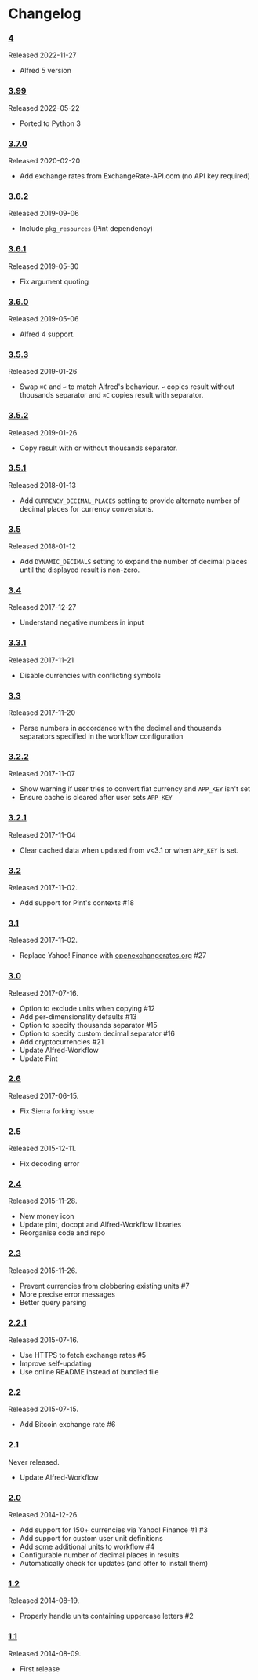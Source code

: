 
Changelog
=========
### [4][v4] ###

Released 2022-11-27

- Alfred 5 version


### [3.99][v3.99] ###

Released 2022-05-22

- Ported to Python 3



### [3.7.0][v3.7.0] ###

Released 2020-02-20

- Add exchange rates from ExchangeRate-API.com (no API key required)


### [3.6.2][v3.6.2] ###

Released 2019-09-06

- Include `pkg_resources` (Pint dependency)


### [3.6.1][v3.6.1] ###

Released 2019-05-30

- Fix argument quoting


### [3.6.0][v3.6.0] ###

Released 2019-05-06

- Alfred 4 support.


### [3.5.3][v3.5.3] ###

Released 2019-01-26

- Swap `⌘C` and `↩` to match Alfred's behaviour. `↩` copies result without thousands separator and `⌘C` copies result with separator.


### [3.5.2][v3.5.2] ###

Released 2019-01-26

- Copy result with or without thousands separator.



### [3.5.1][v3.5.1] ###

Released 2018-01-13

- Add `CURRENCY_DECIMAL_PLACES` setting to provide alternate number of decimal places for currency conversions.


### [3.5][v3.5] ###

Released 2018-01-12

- Add `DYNAMIC_DECIMALS` setting to expand the number of decimal places until the displayed result is non-zero.


### [3.4][v3.4] ###

Released 2017-12-27

- Understand negative numbers in input


### [3.3.1][v3.3.1] ###

Released 2017-11-21

- Disable currencies with conflicting symbols


### [3.3][v3.3] ###

Released 2017-11-20

- Parse numbers in accordance with the decimal and thousands separators specified in the workflow configuration

### [3.2.2][v3.2.2] ###

Released 2017-11-07

- Show warning if user tries to convert fiat currency and `APP_KEY` isn't set
- Ensure cache is cleared after user sets `APP_KEY`

### [3.2.1][v3.2.1] ###

Released 2017-11-04

- Clear cached data when updated from v<3.1 or when `APP_KEY` is set.


### [3.2][v3.2] ###

Released 2017-11-02.

- Add support for Pint's contexts #18


### [3.1][v3.1] ###

Released 2017-11-02.

- Replace Yahoo! Finance with [openexchangerates.org][openx] #27


### [3.0][v3.0] ###

Released 2017-07-16.

- Option to exclude units when copying #12
- Add per-dimensionality defaults #13
- Option to specify thousands separator #15
- Option to specify custom decimal separator #16
- Add cryptocurrencies #21
- Update Alfred-Workflow
- Update Pint


### [2.6][v2.6] ###

Released 2017-06-15.

- Fix Sierra forking issue


### [2.5][v2.5] ###

Released 2015-12-11.

- Fix decoding error


### [2.4][v2.4] ###

Released 2015-11-28.

- New money icon
- Update pint, docopt and Alfred-Workflow libraries
- Reorganise code and repo


### [2.3][v2.3] ###

Released 2015-11-26.

- Prevent currencies from clobbering existing units #7
- More precise error messages
- Better query parsing


### [2.2.1][v2.2.1] ###

Released 2015-07-16.

- Use HTTPS to fetch exchange rates #5
- Improve self-updating
- Use online README instead of bundled file


### [2.2][v2.2] ###

Released 2015-07-15.

- Add Bitcoin exchange rate #6


### 2.1 ###

Never released.

- Update Alfred-Workflow


### [2.0][v2.0] ###

Released 2014-12-26.

- Add support for 150+ currencies via Yahoo! Finance #1 #3
- Add support for custom user unit definitions
- Add some additional units to workflow #4
- Configurable number of decimal places in results
- Automatically check for updates (and offer to install them)


### [1.2][v1.2] ###

Released 2014-08-19.

- Properly handle units containing uppercase letters #2


### [1.1][v1.1] ###

Released 2014-08-09.

- First release

[v1.1]: https://github.com/deanishe/alfred-convert/releases/tag/v1.1
[v1.2]: https://github.com/deanishe/alfred-convert/releases/tag/v1.2
[v2.0]: https://github.com/deanishe/alfred-convert/releases/tag/v2.0
[v2.2.1]: https://github.com/deanishe/alfred-convert/releases/tag/v2.2.1
[v2.2]: https://github.com/deanishe/alfred-convert/releases/tag/v2.2
[v2.3]: https://github.com/deanishe/alfred-convert/releases/tag/v2.3
[v2.4]: https://github.com/deanishe/alfred-convert/releases/tag/v2.4
[v2.5]: https://github.com/deanishe/alfred-convert/releases/tag/v2.5
[v2.6]: https://github.com/deanishe/alfred-convert/releases/tag/v2.6
[v3.0]: https://github.com/deanishe/alfred-convert/releases/tag/v3.0
[v3.1]: https://github.com/deanishe/alfred-convert/releases/tag/v3.1
[v3.2]: https://github.com/deanishe/alfred-convert/releases/tag/v3.2
[v3.2.1]: https://github.com/deanishe/alfred-convert/releases/tag/v3.2.1
[v3.2.2]: https://github.com/deanishe/alfred-convert/releases/tag/v3.2.2
[v3.3]: https://github.com/deanishe/alfred-convert/releases/tag/v3.3
[v3.3.1]: https://github.com/deanishe/alfred-convert/releases/tag/v3.3.1
[v3.4]: https://github.com/deanishe/alfred-convert/releases/tag/v3.4
[v3.5]: https://github.com/deanishe/alfred-convert/releases/tag/v3.5
[v3.5.1]: https://github.com/deanishe/alfred-convert/releases/tag/v3.5.1
[v3.5.2]: https://github.com/deanishe/alfred-convert/releases/tag/v3.5.2
[v3.5.3]: https://github.com/deanishe/alfred-convert/releases/tag/v3.5.3
[v3.6.0]: https://github.com/deanishe/alfred-convert/releases/tag/v3.6.0
[v3.6.1]: https://github.com/deanishe/alfred-convert/releases/tag/v3.6.1
[v3.6.2]: https://github.com/deanishe/alfred-convert/releases/tag/v3.6.2
[v3.7.0]: https://github.com/deanishe/alfred-convert/releases/tag/v3.7.0
[v3.99]: https://github.com/giovannicoppola/alfred-convert/releases/tag/v3.99
[v4]: https://github.com/giovannicoppola/alfred-convert/releases/tag/v4
[openx]: https://openexchangerates.org/
